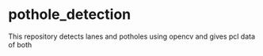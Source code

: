# pothole_detection

This repository detects lanes and potholes using opencv and gives pcl data of both
